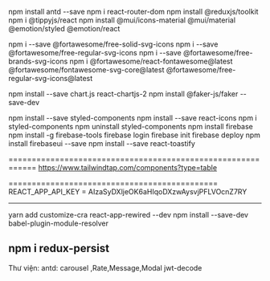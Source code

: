 npm install antd --save
npm i react-router-dom
npm install @reduxjs/toolkit
npm i @tippyjs/react
npm install @mui/icons-material @mui/material @emotion/styled @emotion/react

npm i --save @fortawesome/free-solid-svg-icons
npm i --save @fortawesome/free-regular-svg-icons
npm i --save @fortawesome/free-brands-svg-icons
npm i @fortawesome/react-fontawesome@latest @fortawesome/fontawesome-svg-core@latest @fortawesome/free-regular-svg-icons@latest

npm install --save chart.js react-chartjs-2
npm install @faker-js/faker --save-dev

npm install --save styled-components
npm install --save react-icons
npm i styled-components
npm uninstall styled-components
npm install firebase
npm install -g firebase-tools
firebase login
firebase init
firebase deploy
npm install firebaseui --save
npm install --save react-toastify

============================================================
https://www.tailwindtap.com/components?type=table

=============================================
REACT_APP_API_KEY = AIzaSyDXljeOK6aHIqoDXzwAysvjPFLVOcnZ7RY

---

yarn add customize-cra react-app-rewired --dev
npm install --save-dev babel-plugin-module-resolver

## npm i redux-persist

Thư viện:
antd: carousel ,Rate,Message,Modal
jwt-decode
